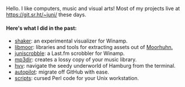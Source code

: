 Hello. I like computers, music and visual arts! Most of my projects live at https://git.sr.ht/~juni/ these days.

#### Here's what I did in the past:

- [shaker](https://git.sr.ht/~juni/shaker): an experimental visualizer for Winamp.
- [libmoor](https://git.sr.ht/~juni/libmoor): libraries and tools for extracting assets out of [Moorhuhn.](https://archive.org/details/Moorhuhnjagd_1020)
- [juniscrobble](https://git.sr.ht/~juni/juniscrobble): a Last.fm scrobbler for Winamp.
- [mp3dir](https://github.com/juni2k/mp3dir): creates a lossy copy of your music library.
- [hvv](https://github.com/juni2k/hvv): navigate the seedy underworld of Hamburg from the terminal.
- [autopilot](https://github.com/juni2k/autopilot): migrate off GitHub with ease.
- [scripts](https://github.com/juni2k/scripts): cursed Perl code for your Unix workstation.
